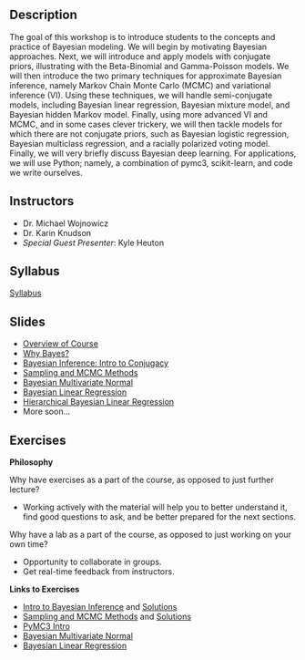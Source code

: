## Description

The goal of this workshop is to introduce students to the concepts and practice of Bayesian modeling.   We will begin by motivating Bayesian approaches.  Next,  we will introduce and apply models with conjugate priors,  illustrating with the Beta-Binomial and Gamma-Poisson models.   We will then introduce the two primary techniques for approximate Bayesian inference,  namely Markov Chain Monte Carlo (MCMC) and variational inference (VI).  Using these techniques, we will handle semi-conjugate models, including Bayesian linear regression, Bayesian mixture model,  and Bayesian hidden Markov model.   Finally, using more advanced VI and MCMC,  and in some cases clever trickery,  we will then tackle models for which there are not conjugate priors,  such as Bayesian logistic regression, Bayesian multiclass regression, and a racially polarized voting model.   Finally,  we will very briefly discuss Bayesian deep learning.    For applications,  we will use Python; namely,  a combination of  pymc3,  scikit-learn,  and code we write ourselves.   

## Instructors

* Dr. Michael Wojnowicz
* Dr. Karin Knudson
* _Special Guest Presenter_: Kyle Heuton 

## Syllabus

[Syllabus](syllabus/bayesian_modeling_workshop.pdf)

## Slides
* [Overview of Course](slides/overview_of_course/overview_of_course.pdf)
* [Why Bayes?](slides/why_bayes/bm_why_bayes.pdf)
* [Bayesian Inference: Intro to Conjugacy](slides/conjugacy/conjugacy.pdf)
* [Sampling and MCMC Methods](slides/Sampling%20and%20MCMC%20Methods.pdf)
* [Bayesian Multivariate Normal](slides/mvn/bayesian_multivariate_normal/bm_multivariate_normal.pdf)
* [Bayesian Linear Regression](slides/regression/bayes_regression.pdf)
* [Hierarchical Bayesian Linear Regression](slides/hierarchical_regression/hierarchical_regression.pdf)
* More soon...

## Exercises

**Philosophy**

Why have exercises as a part of the course, as opposed to just further lecture?

* Working actively with the material will help you to better understand it, find good questions to ask, 
and be better prepared for the next sections.

Why have a lab as a part of the course, as opposed to just working on your own time? 

* Opportunity to collaborate in groups.
* Get real-time feedback from instructors.

**Links to Exercises**

* [Intro to Bayesian Inference](https://colab.research.google.com/drive/1urZf1Aqnk5J8hBrJTYDkswZ9Q5_8gFC_) and [Solutions](https://colab.research.google.com/drive/1caHDfbpYrA3S6NsZsSpQ_5cGsam6LORZ?usp=sharing) 
* [Sampling and MCMC Methods](https://colab.research.google.com/drive/1SGXi4w6_gPioqcgyMXhrBWLM78KyySHl?usp=sharing) and [Solutions](https://colab.research.google.com/drive/1WTkF8czAKct7SaGQudZK51mssT7TIkBg#scrollTo=QM0XZFza6bCT)
* [PyMC3 Intro](https://colab.research.google.com/drive/19NXPWy0iXkI7VMIJISAWpcuthd2Lyj8S)
* [Bayesian Multivariate Normal](https://colab.research.google.com/drive/14gonFUtSGcn8G3pApOEu-5YIaGk0swUQ#scrollTo=wsNeq0W17gDt)
* [Bayesian Linear Regression](https://colab.research.google.com/drive/1ONoOH6vepyIrZZdl1fsYXJYfHpWpYMWV#scrollTo=C_TO8d4TkpZt)


